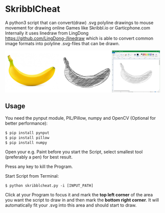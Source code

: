 
# SkribblCheat
A python3 script that can convert(draw) .svg polyline drawings to mouse movement for drawing online Games like Skribbl.io or Garticphone.com
Internally it uses linedraw from LingDong https://github.com/LingDong-/linedraw which is able to convert common image formats into polyline .svg-files that can be drawn.

<img src="samples/banner banana.png">

## Usage
You need the pynput module, PIL/Pillow, numpy and OpenCV (Optional for better performance):
```shell
$ pip install pynput
$ pip install pillow
$ pip install numpy
```
Open your e.g. Paint before you start the Script, select smallest tool (preferably a pen) for best result.

Press any key to kill the Program.

Start Script from Terminal:
```shell
$ python skribblcheat.py -i [INPUT_PATH]
```


Click at your Program to focus it and mark the **top left corner** of the area you want the script to draw in and then mark the **bottom right corner**. It will automatically fit your .svg into this area and should start to draw. 
